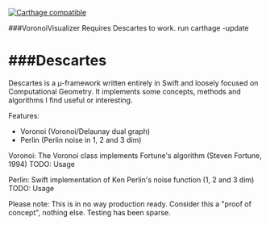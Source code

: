 
[![Carthage compatible](https://img.shields.io/badge/Carthage-compatible-4BC51D.svg?style=flat)](https://github.com/Carthage/Carthage)

###VoronoiVisualizer
Requires Descartes to work.
run carthage -update

###Descartes
=========

Descartes is a µ-framework written entirely in Swift and loosely focused on Computational Geometry. It implements some concepts, methods and algorithms I find useful or interesting.

Features:
- Voronoi (Voronoi/Delaunay dual graph)
- Perlin (Perlin noise in 1, 2 and 3 dim)


Voronoi:
The Voronoi class implements Fortune's algorithm (Steven Fortune, 1994)
TODO: Usage

Perlin:
Swift implementation of Ken Perlin's noise function (1, 2 and 3 dim)
TODO: Usage

Please note: This is in no way production ready. Consider this a "proof of concept", nothing else. Testing has been sparse.